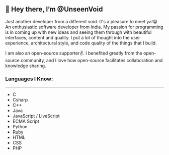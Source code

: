 ## 👋 Hey there, I’m @UnseenVoid
Just another developer from a different void. It's a pleasure to meet ya!😁 An enthusiastic software developer from India. My passion for programming is in coming up with new ideas and seeing them through with beautiful interfaces, content and quality. I put a lot of thought into the user experience, architectural style, and code quality of the things that I build.

I am also an open-source supporter✌️. I benefited greatly from the open-source community, and I love how open-source facilitates collaboration and knowledge sharing.

### Languages I Know:
***
* C
* Csharp
* C++
* Java
* JavaScript / LiveScript
* ECMA Script
* Python
* Ruby
* HTML
* CSS 
* PHP
